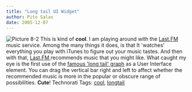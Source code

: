 ```yaml
---
title: "Long tail UI Widget"
author: Pito Salas
date: 2005-12-07
---
```




![Picture
8-2](https://i0.wp.com/s3.media.squarespace.com/production/1075723/12829350/weblogs/images/Picture%25208-2.png?resize=302%2C137)
This is kind of **cool**.  I am playing around with the
[Last.FM](<http://www.last.fm/>) music service.  Among the many things it
does, is that It 'watches' everything you play with iTunes to figure out your
music tastes. And then with that, [Last.FM ](<http://www.last.fm/>)recommends
music that you might like.  What caught my eye is the first use of the [famous
'long tail' graph](<http://www.wired.com/wired/archive/12.10/tail.html>) as a
User Interface element. You can drag the vertical bar right and left to affect
whether the recommended music is more in the popular or obscure range of
possibilities. **Cute**!  Technorati Tags:
[cool](<http://www.technorati.com/tag/cool>),
[longtail](<http://www.technorati.com/tag/longtail>)


